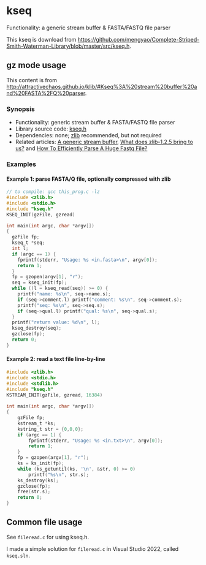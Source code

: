 # kseq
Functionality: a generic stream buffer & FASTA/FASTQ file parser

This kseq is download from https://github.com/mengyao/Complete-Striped-Smith-Waterman-Library/blob/master/src/kseq.h.

## gz mode usage

This content is from http://attractivechaos.github.io/klib/#Kseq%3A%20stream%20buffer%20and%20FASTA%2FQ%20parser.

### Synopsis
* Functionality: generic stream buffer & FASTA/FASTQ file parser
* Library source code: [kseq.h](https://github.com/attractivechaos/klib/blob/master/kseq.h)
* Dependencies: none; [zlib](http://www.zlib.net) recommended, but not required
* Related articles: [A generic stream buffer](https://attractivechaos.wordpress.com/2008/10/11/a-generic-buffered-stream-wrapper/), [What does zlib-1.2.5 bring to us?](https://attractivechaos.wordpress.com/2010/05/20/what-does-zlib-1-2-5-bring-to-us/) and [How To Efficiently Parse A Huge Fastq File?](https://www.biostars.org/p/10353/)
### Examples
#### Example 1: parse FASTA/Q file, optionally compressed with zlib
```c
// to compile: gcc this_prog.c -lz
#include <zlib.h>
#include <stdio.h>
#include "kseq.h"
KSEQ_INIT(gzFile, gzread)

int main(int argc, char *argv[])
{
  gzFile fp;
  kseq_t *seq;
  int l;
  if (argc == 1) {
    fprintf(stderr, "Usage: %s <in.fasta>\n", argv[0]);
    return 1;
  }
  fp = gzopen(argv[1], "r");
  seq = kseq_init(fp);
  while ((l = kseq_read(seq)) >= 0) {
    printf("name: %s\n", seq->name.s);
    if (seq->comment.l) printf("comment: %s\n", seq->comment.s);
    printf("seq: %s\n", seq->seq.s);
    if (seq->qual.l) printf("qual: %s\n", seq->qual.s);
  }
  printf("return value: %d\n", l);
  kseq_destroy(seq);
  gzclose(fp);
  return 0;
}
```
#### Example 2: read a text file line-by-line
```c
#include <zlib.h>
#include <stdio.h>
#include <stdlib.h>
#include "kseq.h"
KSTREAM_INIT(gzFile, gzread, 16384)
 
int main(int argc, char *argv[])
{
    gzFile fp;
    kstream_t *ks;
    kstring_t str = {0,0,0};
    if (argc == 1) {
        fprintf(stderr, "Usage: %s <in.txt>\n", argv[0]);
        return 1;
    }
    fp = gzopen(argv[1], "r");
    ks = ks_init(fp);
    while (ks_getuntil(ks, '\n', &str, 0) >= 0)
        printf("%s\n", str.s);
    ks_destroy(ks);
    gzclose(fp);
    free(str.s);
    return 0;
}
```

## Common file usage

See `fileread.c` for using kseq.h.

I made a simple solution for `fileread.c` in Visual Studio 2022, called `kseq.sln`.
